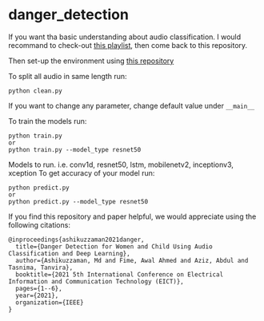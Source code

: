 # danger_detection
If you want tha basic understanding about audio classification. I would recommand to check-out [this playlist](https://www.youtube.com/playlist?list=PLhA3b2k8R3t0SYW_MhWkWS5fWg-BlYqWn), then come back to this repository.

Then set-up the environment using [this repository](https://github.com/seth814/Audio-Classification)

To split all audio in same length run:
```
python clean.py
```
If you want to change any parameter, change default value under ```__main__```

To train the models run:
```
python train.py
or 
python train.py --model_type resnet50
```
Models to run. i.e. conv1d, resnet50, lstm, mobilenetv2, inceptionv3, xception
To get accuracy of your model run:
```
python predict.py
or
python predict.py --model_type resnet50
```

If you find this repository and paper helpful, we would appreciate using the following citations:

```
@inproceedings{ashikuzzaman2021danger,
  title={Danger Detection for Women and Child Using Audio Classification and Deep Learning},
  author={Ashikuzzaman, Md and Fime, Awal Ahmed and Aziz, Abdul and Tasnima, Tanvira},
  booktitle={2021 5th International Conference on Electrical Information and Communication Technology (EICT)},
  pages={1--6},
  year={2021},
  organization={IEEE}
}
```

